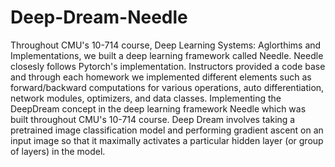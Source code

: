 # Deep-Dream-Needle
Throughout CMU's 10-714 course, Deep Learning Systems: Aglorthims and Implementations, we built a deep learning framework called Needle. Needle closesly follows Pytorch's implementation. Instructors provided a code base and through each homework we implemented different elements such as forward/backward computations for various operations, auto differentiation, network modules, optimizers, and data classes.
 Implementing the DeepDream concept in the deep learning framework Needle which was built throughout CMU's 10-714 course. Deep Dream involves taking a pretrained image classification model and performing gradient ascent on an input image so that it maximally activates a particular hidden layer (or group of layers) in the model.
